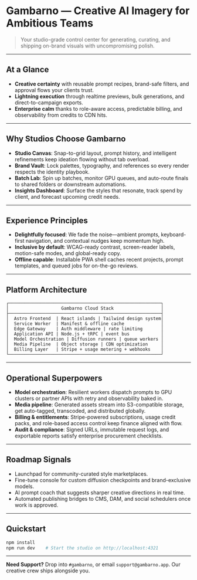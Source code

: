 # Gambarno — Creative AI Imagery for Ambitious Teams

> Your studio-grade control center for generating, curating, and shipping on-brand visuals with uncompromising polish.

---

## At a Glance
- **Creative certainty** with reusable prompt recipes, brand-safe filters, and approval flows your clients trust.
- **Lightning execution** through realtime previews, bulk generations, and direct-to-campaign exports.
- **Enterprise calm** thanks to role-aware access, predictable billing, and observability from credits to CDN hits.

---

## Why Studios Choose Gambarno
- **Studio Canvas**: Snap-to-grid layout, prompt history, and intelligent refinements keep ideation flowing without tab overload.
- **Brand Vault**: Lock palettes, typography, and references so every render respects the identity playbook.
- **Batch Lab**: Spin up batches, monitor GPU queues, and auto-route finals to shared folders or downstream automations.
- **Insights Dashboard**: Surface the styles that resonate, track spend by client, and forecast upcoming credit needs.

---

## Experience Principles
- **Delightfully focused**: We fade the noise—ambient prompts, keyboard-first navigation, and contextual nudges keep momentum high.
- **Inclusive by default**: WCAG-ready contrast, screen-reader labels, motion-safe modes, and global-ready copy.
- **Offline capable**: Installable PWA shell caches recent projects, prompt templates, and queued jobs for on-the-go reviews.

---

## Platform Architecture

```
┌──────────────────────────────────────────────────────────┐
│                    Gambarno Cloud Stack                  │
├──────────────────────────────────────────────────────────┤
│  Astro Frontend  | React islands | Tailwind design system│
│  Service Worker  | Manifest & offline cache              │
│  Edge Gateway    | Auth middleware | rate limiting       │
│  Application API | Node.js + tRPC | event bus            │
│  Model Orchestration | Diffusion runners | queue workers │
│  Media Pipeline  | Object storage | CDN optimization     │
│  Billing Layer   | Stripe + usage metering + webhooks    │
└──────────────────────────────────────────────────────────┘
```

---

## Operational Superpowers
- **Model orchestration**: Resilient workers dispatch prompts to GPU clusters or partner APIs with retry and observability baked in.
- **Media pipeline**: Generated assets stream into S3-compatible storage, get auto-tagged, transcoded, and distributed globally.
- **Billing & entitlements**: Stripe-powered subscriptions, usage credit packs, and role-based access control keep finance aligned with flow.
- **Audit & compliance**: Signed URLs, immutable request logs, and exportable reports satisfy enterprise procurement checklists.

---

## Roadmap Signals
- Launchpad for community-curated style marketplaces.
- Fine-tune console for custom diffusion checkpoints and brand-exclusive models.
- AI prompt coach that suggests sharper creative directions in real time.
- Automated publishing bridges to CMS, DAM, and social schedulers once work is approved.

---

## Quickstart

```bash
npm install
npm run dev    # Start the studio on http://localhost:4321
```

---

**Need Support?** Drop into `#gambarno`, or email `support@gambarno.app`. Our creative crew ships alongside you.

